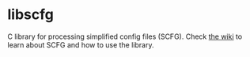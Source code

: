 # libscfg
C library for processing simplified config files (SCFG). Check [the wiki](https://github.com/Vik2015/libscfg/wiki) to learn about SCFG and how to use the library.
